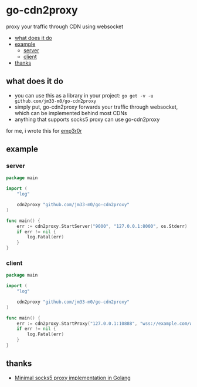 # go-cdn2proxy
proxy your traffic through CDN using websocket

<!-- vim-markdown-toc GFM -->

* [what does it do](#what-does-it-do)
* [example](#example)
    * [server](#server)
    * [client](#client)
* [thanks](#thanks)

<!-- vim-markdown-toc -->

## what does it do

- you can use this as a library in your project: `go get -v -u github.com/jm33-m0/go-cdn2proxy`
- simply put, go-cdn2proxy forwards your traffic through websocket, which can be implemented behind most CDNs
- anything that supports socks5 proxy can use go-cdn2proxy

for me, i wrote this for [emp3r0r](https://github.com/jm33-m0/emp3r0r)

## example

### server

```go
package main

import (
    "log"

    cdn2proxy "github.com/jm33-m0/go-cdn2proxy"
)

func main() {
    err := cdn2proxy.StartServer("9000", "127.0.0.1:8000", os.Stderr)
    if err != nil {
        log.Fatal(err)
    }
}
```

### client

```go
package main

import (
    "log"

    cdn2proxy "github.com/jm33-m0/go-cdn2proxy"
)

func main() {
    err := cdn2proxy.StartProxy("127.0.0.1:10888", "wss://example.com/ws", "socks5://127.0.0.1:1080", "https://9.9.9.9/dns-query")
    if err != nil {
        log.Fatal(err)
    }
}
```

## thanks

- [Minimal socks5 proxy implementation in Golang](https://gist.github.com/felix021/7f9d05fa1fd9f8f62cbce9edbdb19253)
